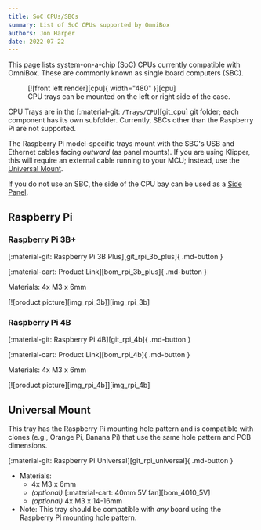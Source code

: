 ```yaml
---
title: SoC CPUs/SBCs
summary: List of SoC CPUs supported by OmniBox
authors: Jon Harper
date: 2022-07-22
---
```


This page lists system-on-a-chip (SoC) CPUs currently compatible with OmniBox. These are commonly known as single board computers (SBC).

<figure markdown>
  [![front left render][cpu]{ width="480" }][cpu]
  <figcaption>CPU trays can be mounted on the left or right side of the case.</figcaption>
</figure>

CPU Trays are in the [:material-git: `/Trays/CPU`][git_cpu] git folder; each component has its own subfolder. Currently, SBCs other than the Raspberry Pi are not supported.

The Raspberry Pi model-specific trays mount with the SBC's USB and Ethernet cables facing *outward* (as panel mounts). If you are using Klipper, this will require an external cable running to your MCU; instead, use the [Universal Mount](#universal-mount).

If you do not use an SBC, the side of the CPU bay can be used as a [Side Panel][panel_mounts].

<!-- Template
<div markdown class="jh-grid-container jh-grid-2">
<div markdown class="jh-grid-para">
[:material-git: Files][git_]{ .md-button }

[:material-cart: Product Link][bom_]{ .md-button }

- Materials:
- Notes:
</div>
<div markdown class="jh-grid-img">
[![product picture][img_]][img_]
</div>
</div>
 -->


## Raspberry Pi

### Raspberry Pi 3B+

<div markdown class="jh-grid-container jh-grid-2">
<div markdown class="jh-grid-para">
[:material-git: Raspberry Pi 3B Plus][git_rpi_3b_plus]{ .md-button }

[:material-cart: Product Link][bom_rpi_3b_plus]{ .md-button }

Materials: 4x M3 x 6mm

</div>
<div markdown class="jh-grid-img">
[![product picture][img_rpi_3b]][img_rpi_3b]
</div>
</div>

### Raspberry Pi 4B

<div markdown class="jh-grid-container jh-grid-2">
<div markdown class="jh-grid-para">
[:material-git: Raspberry Pi 4B][git_rpi_4b]{ .md-button }

[:material-cart: Product Link][bom_rpi_4b]{ .md-button }

Materials: 4x M3 x 6mm

</div>
<div markdown class="jh-grid-img">
[![product picture][img_rpi_4b]][img_rpi_4b]
</div>
</div>

## Universal Mount

This tray has the Raspberry Pi mounting hole pattern and is compatible with clones (e.g., Orange Pi, Banana Pi) that use the same hole pattern and PCB dimensions.

<div markdown class="jh-grid-container jh-grid-2">
<div markdown class="jh-grid-para">
[:material-git: Raspberry Pi Universal][git_rpi_universal]{ .md-button }

- Materials:
    - 4x M3 x 6mm
    - *(optional)* [:material-cart: 40mm 5V fan][bom_4010_5V]
    - *(optional)* 4x M3 x 14-16mm
- Note: This tray should be compatible with *any* board using the Raspberry Pi mounting hole pattern.
</div>
<!-- <div markdown class="jh-grid-img">
</div> -->
</div>



[cpu]: ../img/components/cpu.webp
[img_rpi_3b]: ../img/parts/rpi_3b_plus.webp
[img_rpi_4b]: ../img/parts/rpi_4b.webp
[panel_mounts]: panel_mounts.md